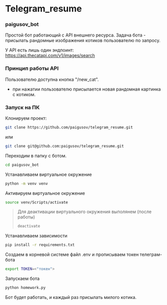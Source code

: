 # Telegram_resume

### paigusov_bot

Простой бот работающий с API внешнего ресурса. Задача бота - присылать рандомные изображения котиков пользователю по запросу.

У API  есть лишь один эндпоинт: 
https://api.thecatapi.com/v1/images/search

### Принцип работы API
Пользователю доступна кнопка "/new_cat".

- при нажатии пользователю присылается новая рандомная картинка с котиком.

### Запуск на ПК

Клонируем проект:

```bash
git clone https://github.com/paigusov/telegram_resume.git
```

или

```bash
git clone git@github.com:paigusov/telegram_resume.git
```

Переходим в папку с ботом.

```bash
cd paigusov_bot
```

Устанавливаем виртуальное окружение

```bash
python -m venv venv
```

Активируем виртуальное окружение

```bash
source venv/Scripts/activate
```

> Для деактивации виртуального окружения выполянем (после работы)
> ```bash
> deactivate
> ```

Устанавливаем зависимости

```bash
pip install -r requirements.txt
```

Создаем в корневой системе файл .env и прописываем токен телеграм-бота

```bash
export TOKEN=<"токен">
```

Запускаем бота

```bash
python homework.py
```

Бот будет работать, и каждый раз присылать милого котика.
